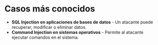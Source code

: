 # Casos más conocidos

- **SQL Injection en aplicaciones de bases de datos** - Un atacante puede recuperar, modificar o eliminar datos.
- **Command Injection en sistemas operativos** - Permite al atacante ejecutar comandos en el sistema.
